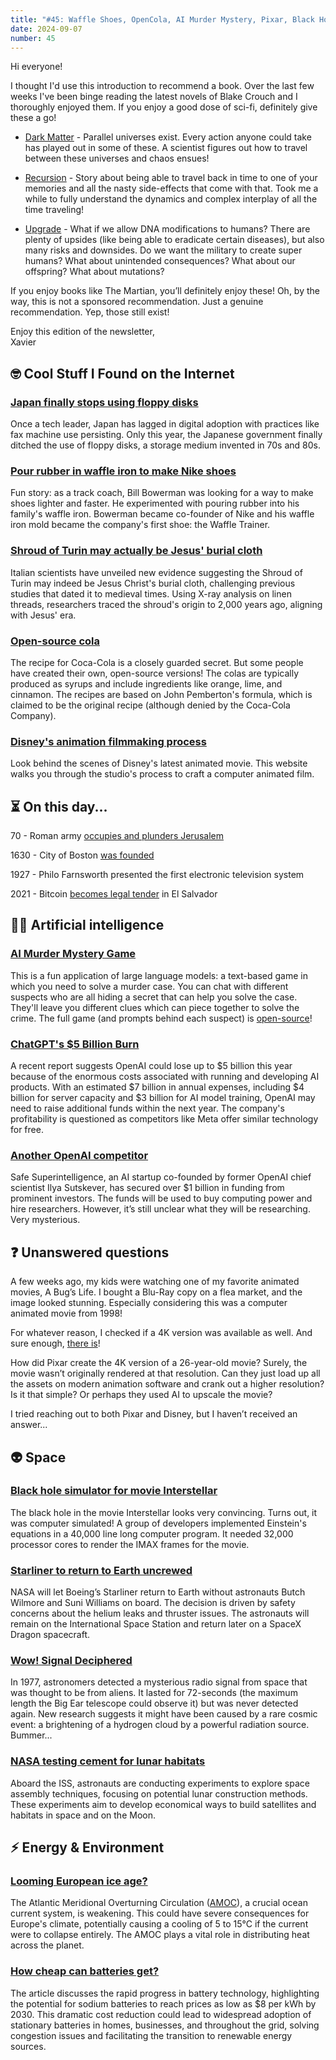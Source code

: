 ```yaml
---
title: "#45: Waffle Shoes, OpenCola, AI Murder Mystery, Pixar, Black Holes, Wow! Signal, New Ice Age, Floppy Disks, and more!"
date: 2024-09-07
number: 45
---
```


Hi everyone!

I thought I'd use this introduction to recommend a book. Over the last few weeks I've been binge reading the latest novels of Blake Crouch and I thoroughly enjoyed them. If you enjoy a good dose of sci-fi, definitely give these a go!

* [Dark Matter](https://en.wikipedia.org/wiki/Dark_Matter_(Crouch_novel)) - Parallel universes exist. Every action anyone could take has played out in some of these. A scientist figures out how to travel between these universes and chaos ensues!

* [Recursion](https://en.wikipedia.org/wiki/Recursion_(Crouch_novel)) - Story about being able to travel back in time to one of your memories and all the nasty side-effects that come with that. Took me a while to fully understand the dynamics and complex interplay of all the time traveling! 

* [Upgrade](https://en.wikipedia.org/wiki/Upgrade_(novel)) - What if we allow DNA modifications to humans? There are plenty of upsides (like being able to eradicate certain diseases), but also many risks and downsides. Do we want the military to create super humans? What about unintended consequences? What about our offspring? What about mutations?

If you enjoy books like The Martian, you’ll definitely enjoy these! Oh, by the way, this is not a sponsored recommendation. Just a genuine recommendation. Yep, those still exist!

Enjoy this edition of the newsletter,  
Xavier

## 🤓 Cool Stuff I Found on the Internet

### [Japan finally stops using floppy disks](https://www.bbc.com/news/articles/cx82407j1v3o)
Once a tech leader, Japan has lagged in digital adoption with practices like fax machine use persisting. Only this year, the Japanese government finally ditched the use of floppy disks, a storage medium invented in 70s and 80s.



### [Pour rubber in waffle iron to make Nike shoes](https://www.businessinsider.com/nikes-first-running-shoes-were-made-in-a-waffle-iron-2015-7)
Fun story: as a track coach, Bill Bowerman was looking for a way to make shoes lighter and faster. He experimented with pouring rubber into his family's waffle iron. Bowerman became co-founder of Nike and his waffle iron mold became the company's first shoe: the Waffle Trainer.


### [Shroud of Turin may actually be Jesus' burial cloth](https://www.independent.co.uk/news/science/archaeology/jesus-christ-shroud-of-turin-b2601565.html)
Italian scientists have unveiled new evidence suggesting the Shroud of Turin may indeed be Jesus Christ's burial cloth, challenging previous studies that dated it to medieval times. Using X-ray analysis on linen threads, researchers traced the shroud's origin to 2,000 years ago, aligning with Jesus' era.



### [Open-source cola](https://en.wikipedia.org/wiki/Open-source_cola)
The recipe for Coca-Cola is a closely guarded secret. But some people have created their own, open-source versions! The colas are typically produced as syrups and include ingredients like orange, lime, and cinnamon. The recipes are based on John Pemberton's formula, which is claimed to be the original recipe (although denied by the Coca-Cola Company).



### [Disney's animation filmmaking process](https://disneyanimation.com/process/)
Look behind the scenes of Disney's latest animated movie. This website walks you through the studio's process to craft a computer animated film.



## ⏳ On this day...
70 - Roman army [occupies and plunders Jerusalem](https://en.wikipedia.org/wiki/Siege_of_Jerusalem_(70_CE))

1630 - City of Boston [was founded](https://en.wikipedia.org/wiki/Boston#Indigenous_era)

1927 - Philo Farnsworth presented the first electronic television system

2021 - Bitcoin [becomes legal tender](https://www.bbc.com/news/technology-58473260) in El Salvador


## 🧠🤖 Artificial intelligence

### [AI Murder Mystery Game](https://ai-murder-mystery.onrender.com/)
This is a fun application of large language models: a text-based game in which you need to solve a murder case. You can chat with different suspects who are all hiding a secret that can help you solve the case. They'll leave you different clues which can piece together to solve the crime. The full game (and prompts behind each suspect) is [open-source](https://github.com/ironman5366/ai-murder-mystery-hackathon)!



### [ChatGPT's $5 Billion Burn](https://nypost.com/2024/07/25/business/openai-may-lose-5b-this-year-alone-on-chatgpt-costs-report/)
A recent report suggests OpenAI could lose up to $5 billion this year because of the enormous costs associated with running and developing AI products. With an estimated $7 billion in annual expenses, including $4 billion for server capacity and $3 billion for AI model training, OpenAI may need to raise additional funds within the next year. The company's profitability is questioned as competitors like Meta offer similar technology for free.



### [Another OpenAI competitor](https://techcrunch.com/2024/09/04/ilya-sutskevers-startup-safe-super-intelligence-raises-1b/)
Safe Superintelligence, an AI startup co-founded by former OpenAI chief scientist Ilya Sutskever, has secured over $1 billion in funding from prominent investors. The funds will be used to buy computing power and hire researchers. However, it’s still unclear what they will be researching. Very mysterious.



## ❓ Unanswered questions
A few weeks ago, my kids were watching one of my favorite animated movies, A Bug’s Life. I bought a Blu-Ray copy on a flea market, and the image looked stunning. Especially considering this was a computer animated movie from 1998!

For whatever reason, I checked if a 4K version was available as well. And sure enough, [there is](https://www.blu-ray.com/movies/A-Bugs-Life-4K-Blu-ray/259134/)!

How did Pixar create the 4K version of a 26-year-old movie? Surely, the movie wasn’t originally rendered at that resolution. Can they just load up all the assets on modern animation software and crank out a higher resolution? Is it that simple? Or perhaps they used AI to upscale the movie?

I tried reaching out to both Pixar and Disney, but I haven’t received an answer...

## 👽 Space

### [Black hole simulator for movie Interstellar](https://twitter.com/bitfield/status/1020632237493112833)
The black hole in the movie Interstellar looks very convincing. Turns out, it was computer simulated! A group of developers implemented Einstein's equations in a 40,000 line long computer program. It needed 32,000 processor cores to render the IMAX frames for the movie. 


### [Starliner to return to Earth uncrewed](https://www.nasa.gov/news-release/nasa-decides-to-bring-starliner-spacecraft-back-to-earth-without-crew/)
NASA will let Boeing’s Starliner return to Earth without astronauts Butch Wilmore and Suni Williams on board. The decision is driven by safety concerns about the helium leaks and thruster issues. The astronauts will remain on the International Space Station and return later on a SpaceX Dragon spacecraft.



### [Wow! Signal Deciphered](https://www.universetoday.com/168176/the-wow-signal-deciphered-it-was-hydrogen-all-along/)
In 1977, astronomers detected a mysterious radio signal from space that was thought to be from aliens. It lasted for 72-seconds (the maximum length the Big Ear telescope could observe it) but was never detected again. New research suggests it might have been caused by a rare cosmic event: a brightening of a hydrogen cloud by a powerful radiation source. Bummer...



### [NASA testing cement for lunar habitats](https://blogs.nasa.gov/spacestation/2024/08/12/crew-explores-satellites-and-lunar-cement-mixing-for-space-construction/)
Aboard the ISS, astronauts are conducting experiments to explore space assembly techniques, focusing on potential lunar construction methods. These experiments aim to develop economical ways to build satellites and habitats in space and on the Moon.



## ⚡️ Energy & Environment

### [Looming European ice age?](https://www.thenationalnews.com/business/energy/2024/07/29/is-europe-headed-for-ice-age-as-ocean-current-nears-collapse/)
The Atlantic Meridional Overturning Circulation ([AMOC](https://en.wikipedia.org/wiki/Atlantic_meridional_overturning_circulation)), a crucial ocean current system, is weakening. This could have severe consequences for Europe's climate, potentially causing a cooling of 5 to 15°C if the current were to collapse entirely. The AMOC plays a vital role in distributing heat across the planet.



### [How cheap can batteries get?](https://aukehoekstra.substack.com/p/batteries-how-cheap-can-they-get)
The article discusses the rapid progress in battery technology, highlighting the potential for sodium batteries to reach prices as low as $8 per kWh by 2030. This dramatic cost reduction could lead to widespread adoption of stationary batteries in homes, businesses, and throughout the grid, solving congestion issues and facilitating the transition to renewable energy sources.